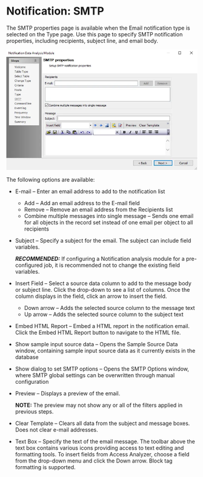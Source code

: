# Notification: SMTP

The SMTP properties page is available when the Email notification type is selected on the Type page.
Use this page to specify SMTP notification properties, including recipients, subject line, and email
body.

![Notification Data Analysis Module wizard SMTP properties page](../../../../../../static/img/product_docs/accessanalyzer/admin/analysis/notification/smtp.webp)

The following options are available:

- E-mail – Enter an email address to add to the notification list

    - Add – Add an email address to the E-mail field
    - Remove – Remove an email address from the Recipients list
    - Combine multiple messages into single message – Sends one email for all objects in the record
      set instead of one email per object to all recipients

- Subject – Specify a subject for the email. The subject can include field variables.

    **_RECOMMENDED:_** If configuring a Notification analysis module for a pre-configured job, it is
    recommended not to change the existing field variables.

- Insert Field – Select a source data column to add to the message body or subject line. Click the
  drop-down to see a list of columns. Once the column displays in the field, click an arrow to
  insert the field.

    - Down arrow – Adds the selected source column to the message text
    - Up arrow – Adds the selected source column to the subject text

- Embed HTML Report – Embed a HTML report in the notification email. Click the Embed HTML Report
  button to navigate to the HTML file.
- Show sample input source data – Opens the Sample Source Data window, containing sample input
  source data as it currently exists in the database
- Show dialog to set SMTP options – Opens the SMTP Options window, where SMTP global settings can be
  overwritten through manual configuration
- Preview – Displays a preview of the email.

    **NOTE:** The preview may not show any or all of the filters applied in previous steps.

- Clear Template – Clears all data from the subject and message boxes. Does not clear e-mail
  addresses.
- Text Box – Specify the text of the email message. The toolbar above the text box contains various
  icons providing access to text editing and formatting tools. To insert fields from Access
  Analyzer, choose a field from the drop-down menu and click the Down arrow. Block tag formatting is
  supported.
